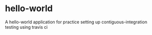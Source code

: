 # hello-world
A hello-world application for practice setting up contiguous-integration testing using travis ci
